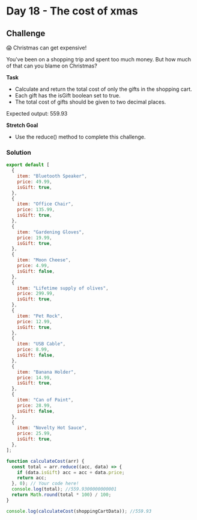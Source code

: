 # Day 18 - The cost of xmas

## Challenge

😱 Christmas can get expensive!

You've been on a shopping trip and spent too much money.
But how much of that can you blame on Christmas?

**Task**

- Calculate and return the total cost of only the gifts in the shopping cart.
- Each gift has the isGift boolean set to true.
- The total cost of gifts should be given to two decimal places.

Expected output: 559.93

**Stretch Goal**

- Use the reduce() method to complete this challenge.

### Solution
```js
export default [
  {
    item: "Bluetooth Speaker",
    price: 49.99,
    isGift: true,
  },
  {
    item: "Office Chair",
    price: 135.99,
    isGift: true,
  },
  {
    item: "Gardening Gloves",
    price: 19.99,
    isGift: true,
  },
  {
    item: "Moon Cheese",
    price: 4.99,
    isGift: false,
  },
  {
    item: "Lifetime supply of olives",
    price: 299.99,
    isGift: true,
  },
  {
    item: "Pet Rock",
    price: 12.99,
    isGift: true,
  },
  {
    item: "USB Cable",
    price: 8.99,
    isGift: false,
  },
  {
    item: "Banana Holder",
    price: 14.99,
    isGift: true,
  },
  {
    item: "Can of Paint",
    price: 28.99,
    isGift: false,
  },
  {
    item: "Novelty Hot Sauce",
    price: 25.99,
    isGift: true,
  },
];
```


```js
function calculateCost(arr) {
  const total = arr.reduce((acc, data) => {
    if (data.isGift) acc = acc + data.price;
    return acc;
  }, 0); // Your code here!
  console.log(total); //559.9300000000001
  return Math.round(total * 100) / 100;
}

console.log(calculateCost(shoppingCartData)); //559.93
```
